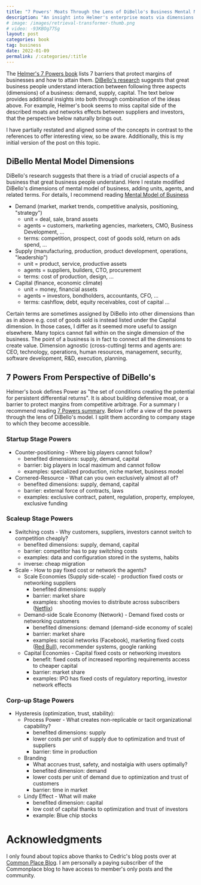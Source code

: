 ```yaml
---
title: "7 Powers' Moats Through the Lens of DiBello's Business Mental Model"
description: "An insight into Helmer's enterprise moats via dimensions of demand, supply, and capital."
# image: /images/retrieval-transformer-thumb.png 
# video: -93KBOg77Sg
layout: post
categories: book
tag: business
date: 2022-01-09
permalink: /:categories/:title
---
```


The [Helmer's 7 Powers book](https://www.goodreads.com/book/show/32816087-7-powers) lists 7 barriers that protect margins of businesses and how to attain them.
[DiBello's research](https://wtri.com/wp-content/uploads/2015/06/Informed-By-Knowledge-Chapter-12.pdf) suggests that great business people understand interaction between following three aspects (dimensions) of a business: demand, supply, capital.
The text below provides additional insights into both through combination of the ideas above.
For example, Helmer's book seems to miss capital side of the described moats and networks effects between suppliers and investors, that the perspective below naturally brings out.

I have partially restated and aligned some of the concepts in contrast to the references to offer interesting view, so be aware. Additionally, this is my initial version of the post on this topic.

## DiBello Mental Model Dimensions
DiBello's research suggests that there is a triad of crucial aspects of a business that great business people understand.
Here I restate modified DiBello's dimensions of mental model of business, adding units, agents, and related terms.
For details, I recommend reading [Mental Model of Business](https://commoncog.com/blog/business-mental-model/)

- Demand (market, market trends, competitive analysis, positioning, "strategy")
	- unit = deal, sale, brand assets
	- agents = customers, marketing agencies, marketers, CMO, Business Development, ...
	- terms: competition, prospect, cost of goods sold, return on ads spend, ...
- Supply (manufacturing, production, product development, operations, "leadership")
	- unit = product, service, productive assets
	- agents = suppliers, builders, CTO, procurement
	- terms: cost of production, design, ...
- Capital (finance, economic climate)
	- unit = money, financial assets
	- agents = investors, bondholders, accountants, CFO, ...
	- terms: cashflow, debt, equity receivables, cost of capital ...

Certain terms are sometimes assigned by DiBello into other dimensions than as in above e.g. cost of goods sold is instead listed under the Capital dimension.
In those cases, I differ as it seemed more useful to assign elsewhere.
Many topics cannot fall within on the single dimension of the business.
The point of a business is in fact to connect all the dimensions to create value.
Dimension agnostic (cross-cutting) terms and agents are: CEO, technology, operations, human resources, management, security, software development, R&D, execution, planning.

## 7 Powers From Perspective of DiBello's 
Helmer's book defines Power as "the set of conditions creating the potential for persistent differential returns".
It is about building defensive moat, or a barrier to protect margins from competitive arbitrage.
For a summary I recommend reading [7 Powers summary](https://commoncog.com/blog/7-powers-summary/).
Below I offer a view of the powers through the lens of DiBello's model.
I split them according to company stage to which they become accessible.


### Startup Stage Powers
- Counter-positioning - Where big players cannot follow?
	- benefited dimensions: supply, demand, capital
	- barrier: big players in local maximum and cannot follow 
	- examples: specialized production, niche market, business model
- Cornered-Resource - What can you own exclusively almost all of?
	- benefited dimensions: supply, demand, capital
	- barrier: external force of contracts, laws
	- examples: exclusive contract, patent, regulation, property, employee, exclusive funding
	
### Scaleup Stage Powers
- Switching costs - Why customers, suppliers, investors cannot switch to competition cheaply?
	- benefited dimensions: supply, demand, capital
	- barrier: competitor has to pay switching costs
	- examples: data and configuration stored in the systems, habits
	- inverse: cheap migration
- Scale - How to pay fixed cost or network the agents?
	- Scale Economies (Supply side-scale) - production fixed costs or networking suppliers
		- benefited dimensions: supply
		- barrier: market share
		- examples: shooting movies to distribute across subscribers ([Netflix](https://en.wikipedia.org/wiki/Netflix))
	- Demand-side Scale Economy (Network) - Demand fixed costs or networking customers
		- benefited dimensions: demand (demand-side economy of scale)
		- barrier: market share
		- examples: social networks (Facebook), marketing fixed costs ([Red Bull](https://en.wikipedia.org/wiki/Red_Bull)), recommender systems, google ranking
	- Capital Economies - Capital fixed costs or networking investors
		- benefit: fixed costs of increased reporting requirements access to cheaper capital
		- barrier: market share
		- examples: IPO has fixed costs of regulatory reporting, investor network effects
		
### Corp-up Stage Powers
- Hysteresis (optimization, trust, stability):
	- Process Power - What creates non-replicable or tacit organizational capability?
		- benefited dimensions: supply
		- lower costs per unit of supply due to optimization and trust of suppliers
		- barrier: time in production
	- Branding
		- What accrues trust, safety, and nostalgia with users optimally?
		- benefited dimension: demand
		- lower costs per unit of demand due to optimization and trust of customers
		- barrier: time in market
	- Lindy Effect - What will make 
		- benefited dimension: capital
		- low cost of capital thanks to optimization and trust of investors
		- example: Blue chip stocks
		
# Acknowledgments
I only found about topics above thanks to Cedric's blog posts over at [Common Place Blog](https://commoncog.com/blog/).
I am personally a paying subscriber of the Commonplace blog to have access to member's only posts and the community.

